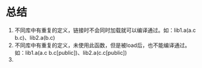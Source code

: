 # 总结

1. 不同库中有重复的定义，链接时不会同时加载就可以编译通过。如：lib1.a(a.c b.c)、lib2.a(b.c)
2. 不同库中有重复的定义，未使用此函数，但是被load后，也不能编译通过。如：lib1.a(a.c b.c[public])、lib2.a(c.c[public])
3. 